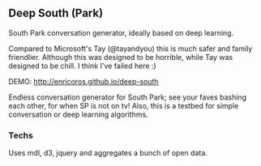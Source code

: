 ## Deep South (Park)
South Park conversation generator, ideally based on deep learning.

Compared to Microsoft's Tay (@tayandyou) this is much safer and family friendlier. Although this was designed to be horrible, while Tay was designed to be chill. I think I've failed here :)

DEMO: http://enricoros.github.io/deep-south

Endless conversation generator for South Park; see your faves bashing each other, for when SP is not on tv!
Also, this is a testbed for simple conversation or deep learning algorithms.

### Techs
Uses mdl, d3, jquery and aggregates a bunch of open data.
